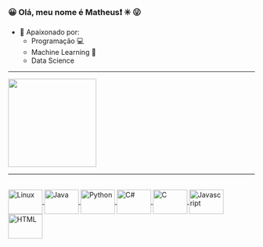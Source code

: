 ### :grinning: Olá, meu nome é Matheus:exclamation: :eight_spoked_asterisk: :stuck_out_tongue_winking_eye:

- :sparkling_heart: Apaixonado por:
  - Programação :computer:
  - Machine Learning :robot:
  - Data Science

___________________

 <div>
  <a href="https://github.com/Mathvivas">
<!--   <img height="180em" src="https://github-readme-stats.vercel.app/api?username=Mathvivas&show_icons=true&theme=synthwave&include_all_commits=true&count_private=true"/> -->
    
  <img height="180em" src="https://github-readme-stats.vercel.app/api/top-langs/?username=Mathvivas&layout=compact&langs_count=7&theme=synthwave"/>
</div>
  
  _________________
  
<div style="display: inline_block"><br>
  <img align="center" alt="Linux" height="50" width="70" src="https://cdn.jsdelivr.net/gh/devicons/devicon/icons/linux/linux-original.svg">
  <img align="center" alt="Java" height="50" width="70" src="https://cdn.jsdelivr.net/gh/devicons/devicon/icons/java/java-original.svg">
  <img align="center" alt="Python" height="50" width="70" src="https://cdn.jsdelivr.net/gh/devicons/devicon/icons/python/python-original.svg">
  <img align="center" alt="C#" height="50" width="70" src="https://cdn.jsdelivr.net/gh/devicons/devicon/icons/csharp/csharp-original.svg">
  <img align="center" alt="C" height="50" width="70" src="https://cdn.jsdelivr.net/gh/devicons/devicon/icons/c/c-original.svg">
  <img align="center" alt="Javascript" height="50" width="70" src="https://cdn.jsdelivr.net/gh/devicons/devicon/icons/javascript/javascript-original.svg">
  <img align="center" alt="HTML" height="50" width="70" src="https://cdn.jsdelivr.net/gh/devicons/devicon/icons/html5/html5-original.svg">
</div>

  
<!--
**Mathvivas/Mathvivas** is a ✨ _special_ ✨ repository because its `README.md` (this file) appears on your GitHub profile.

Here are some ideas to get you started:

- 🔭 I’m currently working on ...
- 🌱 I’m currently learning ...
- 👯 I’m looking to collaborate on ...
- 🤔 I’m looking for help with ...
- 💬 Ask me about ...
- 📫 How to reach me: ...
- 😄 Pronouns: ...
- ⚡ Fun fact: ...
-->
